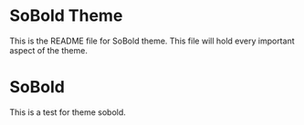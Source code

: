 # SoBold Theme
This is the README file for SoBold theme.
This file will hold every important aspect of the theme.

# SoBold
This is a test for theme sobold.